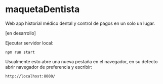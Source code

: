 # maquetaDentista

Web app historial médico dental y control de pagos en un solo un lugar.

 [en desarrollo]

Ejecutar servidor local:

~~~
npm run start
~~~

Usualmente esto abre una nueva pestaña en el navegador, en su defecto abrir navegador de preferencia y escribir:

~~~
http://localhost:8000/
~~~
